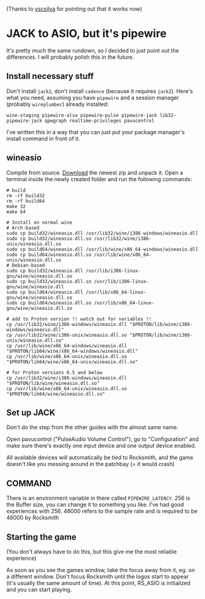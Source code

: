(Thanks to [vscsilva](https://github.com/vscsilva) for pointing out that it works now)

# JACK to ASIO, but it's pipewire

It's pretty much the same rundown, so I decided to just point out the differences. I will probably polish this in the future.

## Install necessary stuff

Don't install `jack2`, don't install `cadence` (because it requires `jack2`). Here's what you need, assuming you have `pipewire` and a session manager (probably `wireplumber`) already installed:

`wine-staging pipewire-alsa pipewire-pulse pipewire-jack lib32-pipewire-jack qpwgraph realtime-privileges pavucontrol`

I've written this in a way that you can just put your package manager's install command in front of it.

## wineasio

Compile from source. [Download](https://github.com/wineasio/wineasio) the newest zip and unpack it. Open a terminal inside the newly created folder and run the following commands:

```
# build
rm -rf build32
rm -rf build64
make 32
make 64

# Install on normal wine
# Arch-based
sudo cp build32/wineasio.dll /usr/lib32/wine/i386-windows/wineasio.dll
sudo cp build32/wineasio.dll.so /usr/lib32/wine/i386-unix/wineasio.dll.so
sudo cp build64/wineasio.dll /usr/lib/wine/x86_64-windows/wineasio.dll
sudo cp build64/wineasio.dll.so /usr/lib/wine/x86_64-unix/wineasio.dll.so
# Debian-based
sudo cp build32/wineasio.dll /usr/lib/i386-linux-gnu/wine/wineasio.dll.so
sudo cp build32/wineasio.dll.so /usr/lib/i386-linux-gnu/wine/wineasio.dll
sudo cp build64/wineasio.dll /usr/lib/x86_64-linux-gnu/wine/wineasio.dll.so
sudo cp build64/wineasio.dll.so /usr/lib/x86_64-linux-gnu/wine/wineasio.dll.so

# add to Proton version !! watch out for variables !!
cp /usr/lib32/wine/i386-windows/wineasio.dll "$PROTON/lib/wine/i386-windows/wineasio.dll"
cp /usr/lib32/wine/i386-unix/wineasio.dll.so "$PROTON/lib/wine/i386-unix/wineasio.dll.so"
cp /usr/lib/wine/x86_64-windows/wineasio.dll "$PROTON/lib64/wine/x86_64-windows/wineasio.dll"
cp /usr/lib/wine/x86_64-unix/wineasio.dll.so "$PROTON/lib64/wine/x86_64-unix/wineasio.dll.so"

# for Proton versions 6.5 and below
cp /usr/lib32/wine/i386-windows/wineasio.dll "$PROTON/lib/wine/wineasio.dll.so"
cp /usr/lib/wine/x86_64-unix/wineasio.dll.so "$PROTON/lib64/wine/wineasio.dll.so"
```

## Set up JACK

Don't do the step from the other guides with the almost same name.

Open pavucontrol ("PulseAudio Volume Control"), go to "Configuration" and make sure there's exactly one input device and one output device enabled.

All available devices will automatically be tied to Rocksmith, and the game doesn't like you messing around in the patchbay (= it would crash)

## COMMAND

There is an environment variable in there called `PIPEWIRE_LATENCY`. 256 is the Buffer size, you can change it to something you like. I've had good experiences with 256. 48000 refers to the sample rate and is required to be 48000 by Rocksmith

## Starting the game

(You don't always have to do this, but this give me the most reliable experience)

As soon as you see the games window, take the focus away from it, eg. on a different window. Don't focus Rocksmith until the logos start to appear (it's usually the same amount of time). At this point, RS_ASIO is initialized and you can start playing.
